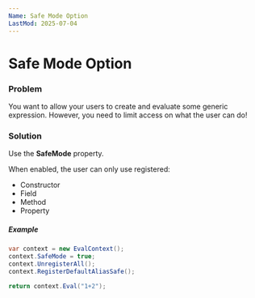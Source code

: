 ```yaml
---
Name: Safe Mode Option
LastMod: 2025-07-04
---
```


# Safe Mode Option

### Problem
You want to allow your users to create and evaluate some generic expression. However, you need to limit access on what the user can do!

### Solution
Use the **SafeMode** property.

When enabled, the user can only use registered:
- Constructor
- Field
- Method
- Property

##### Example
```csharp
var context = new EvalContext();
context.SafeMode = true;
context.UnregisterAll();
context.RegisterDefaultAliasSafe();

return context.Eval("1+2");
```

